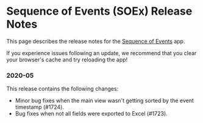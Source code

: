 # Sequence of Events (SOEx) Release Notes

This page describes the release notes for the [Sequence of
Events](https://appstore.intelligentplant.com/Home/AppProfile?appId=f3175c7a68774ef1ae96de5e8c16900e)
app.

If you experience issues following an update, we recommend that you
clear your browser's cache and try reloading the app\!

### 2020-05

This release contains the following changes:

  - Minor bug fixes when the main view wasn't getting sorted by the
    event timestamp (\#1724).
  - Bug fixes when not all fields were exported to Excel (\#1723).
